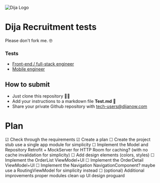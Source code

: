 ![Dija Logo](https://www.dropbox.com/s/1ibt3195ihcypl4/Dija_SocialAssets_ProfilePicture_Small-signature.png?raw=1)

# Dija Recruitment tests

Please don't fork me. 🤓

### Tests
- [Front-end / full-stack engineer](fullstack-engineer-recruitment-test.md)
- [Mobile engineer](mobile-engineer-recruitment-test.md)

## How to submit

- Just clone this repository 🧑‍💻
- Add your instructions to a markdown file **Test.md** 📝
- Share your private Github repository with tech-users@dijanow.com

# Plan

☑ Check through the requirements
☑ Create a plan
☐ Create the project stub
    use a single app module for simplicity
☐ Implement the Model and Repository
    Retrofit + MockServer for HTTP
    Room for caching? (with no cache invalidation for simplicity)
☐ Add design elements (colors, styles)
☐ Implement the OrderList ViewModel+UI
☐ Implement the OrderDetail ViewModel+UI
☐ Implement the Navigation
    NavigationComponent?
    maybe use a RoutingViewModel for simplicity instead
☐ (optional) Additional improvements
    proper modules
    clean up UI design
    proguard
